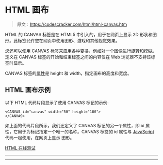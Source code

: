 # HTML 画布

> 原文：<https://codescracker.com/html/html-canvas.htm>

HTML 的 CANVAS 标签是在 HTML5 中引入的，用于在网页上显示 2D 形状和图形。此标签允许您在网页中使用图形、游戏和其他视觉效果。

您还可以使用 CANVAS 标签来应用各种变换，例如对一个[图像](/html/html-images.htm)进行旋转和模糊。 定义在 CANVAS 标签的开始和结束标签之间的内容仅在 Web 浏览器不支持该标签时显示。

CANVAS 标签的[属性](/html/html-attributes.htm)是 height 和 width，指定画布的高度和宽度。

## HTML 画布示例

以下 HTML 代码片段显示了使用 CANVAS 标记的示例:

```
<CANVAS id="canvas" width="50" height="100">
</CANVAS>
```

如上面的代码片段所示，我们还定义了 CANVAS 标记的另一个属性，即 id 属性，它用于为标记指定一个唯一的名称。CANVAS 标签的 id 属性与 [JavaScript](/js/index.htm) 代码一起使用，在网页上显示 图形。

[HTML 在线测试](/exam/showtest.php?subid=4)

* * *

* * *